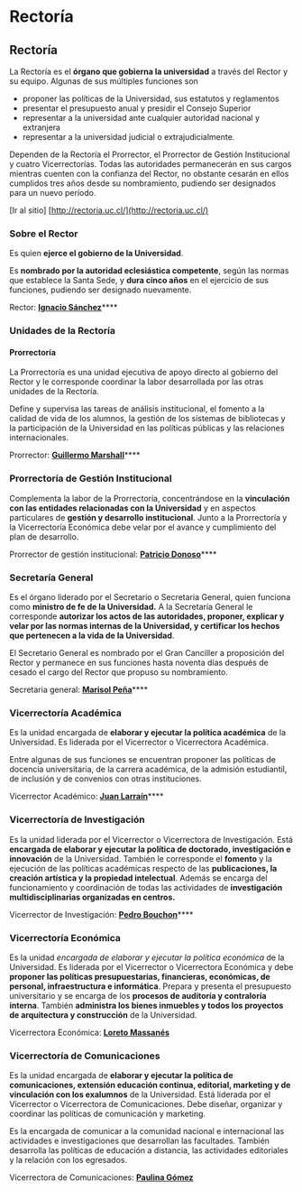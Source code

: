 # Rectoría

## Rectoría

La Rectoría es el **órgano que gobierna la universidad** a través del Rector y su equipo. Algunas de sus múltiples funciones son

* proponer las políticas de la Universidad, sus estatutos y reglamentos
* presentar el presupuesto anual y presidir el Consejo Superior
* representar a la universidad ante cualquier autoridad nacional y extranjera
* representar a la universidad judicial o extrajudicialmente.

Dependen de la Rectoría el Prorrector, el Prorrector de Gestión Institucional y cuatro Vicerrectorías. Todas las autoridades permanecerán en sus cargos mientras cuenten con la confianza del Rector, no obstante cesarán en ellos cumplidos tres años desde su nombramiento, pudiendo ser designados para un nuevo período.  


\[Ir al sitio\] [http://rectoria.uc.cl/](http://rectoria.uc.cl/)

### Sobre el Rector

Es quien **ejerce el gobierno de la Universidad**.

Es **nombrado por la autoridad eclesiástica competente**, según las normas que establece la Santa Sede, y **dura cinco años** en el ejercicio de sus funciones, pudiendo ser designado nuevamente.  


Rector: [**Ignacio Sánchez**](rector.md)\*\*\*\*

### Unidades de la Rectoría

#### Prorrectoría

La Prorrectoría es una unidad ejecutiva de apoyo directo al gobierno del Rector y le corresponde coordinar la labor desarrollada por las otras unidades de la Rectoría.

Define y supervisa las tareas de análisis institucional, el fomento a la calidad de vida de los alumnos, la gestión de los sistemas de bibliotecas y la participación de la Universidad en las políticas públicas y las relaciones internacionales.

Prorrector: [**Guillermo Marshall**](../prorrectoria/prorrector.md)\*\*\*\*

### Prorrectoría de Gestión Institucional

Complementa la labor de la Prorrectoría, concentrándose en la **vinculación con las entidades relacionadas con la Universidad** y en aspectos particulares de **gestión y desarrollo institucional**. Junto a la Prorrectoría y la Vicerrectoría Económica debe velar por el avance y cumplimiento del plan de desarrollo.  


Prorrector de gestión institucional: [**Patricio Donoso**](../prorrectoria-de-gestion-institucional/prorrector-de-gestion-institucional.md)\*\*\*\*

### Secretaría General

Es el órgano liderado por el Secretario o Secretaria General, quien funciona como **ministro de fe de la Universidad.** A la Secretaría General le corresponde **autorizar los actos de las autoridades, proponer, explicar y velar por las normas internas de la Universidad, y certificar los hechos que pertenecen a la vida de la Universidad**.

El Secretario General es nombrado por el Gran Canciller a proposición del Rector y permanece en sus funciones hasta noventa días después de cesado el cargo del Rector que propuso su nombramiento.

Secretaria general: [**Marisol Peña**](../secretaria-general/secretaria-general.md)\*\*\*\*

### Vicerrectoría Académica

Es la unidad encargada de **elaborar y ejecutar la política académica** de la Universidad. Es liderada por el Vicerrector o Vicerrectora Académica.

Entre algunas de sus funciones se encuentran proponer las políticas de docencia universitaria, de la carrera académica, de la admisión estudiantil, de inclusión y de convenios con otras instituciones.

Vicerrector Académico: [**Juan Larraín**](../vicerrectoria-academica/vicerrector-academico.md)\*\*\*\*

### Vicerrectoría de Investigación

Es la unidad liderada por el Vicerrector o Vicerrectora de Investigación. Está **encargada de elaborar y ejecutar la política de doctorado, investigación e innovación** de la Universidad. También le corresponde el **fomento** y la ejecución de las políticas académicas respecto de las **publicaciones, la creación artística y la propiedad intelectual**. Además se encarga del  funcionamiento y coordinación de todas las actividades de **investigación multidisciplinarias organizadas en centros.**

Vicerrector de Investigación: [**Pedro Bouchon**](../vicerrectoria-de-investigacion/vicerrector-de-investigacion.md)\*\*\*\*

### Vicerrectoría Económica

Es la unidad _encargada de elaborar y ejecutar la política económica_ de la Universidad. Es liderada por el Vicerrector o Vicerrectora Económica y debe **proponer las políticas presupuestarias, financieras, económicas, de personal, infraestructura e informática**. Prepara y presenta el presupuesto universitario y se encarga de los **procesos de auditoría y contraloría interna**. También **administra los bienes inmuebles y todos los proyectos de arquitectura y construcción** de la Universidad.

Vicerrectora Económica: [**Loreto Massanés**](../vicerrectoria-economica/vicerrectora-economica.md)

### Vicerrectoría de Comunicaciones

Es la unidad encargada de **elaborar y ejecutar la política de comunicaciones, extensión educación continua, editorial, marketing y de vinculación con los exalumnos** de la Universidad. Está liderada por el Vicerrector o Vicerrectora de Comunicaciones. Debe diseñar, organizar y coordinar las políticas de comunicación y marketing.

Es la encargada de comunicar a la comunidad nacional e internacional las actividades e investigaciones que desarrollan las facultades. También desarrolla las políticas de educación a distancia, las actividades editoriales y la relación con los egresados.

Vicerrectora de Comunicaciones: [**Paulina Gómez**](../vicerrectoria-de-comunicaciones/vicerrectora-de-comunicaciones.md)

